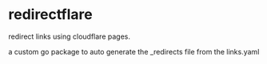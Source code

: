 # redirectflare
redirect links using cloudflare pages.

a custom go package to auto generate the _redirects file from the links.yaml
